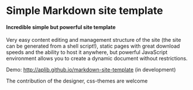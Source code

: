 # Simple Markdown site template
#### Incredible simple but powerful site template

Very easy content editing and management structure of the site (the site can be generated from a shell script!), static pages with great download speeds and the ability to host it anywhere, but powerful JavaScript environment allows you to create a dynamic document without restrictions.

Demo:
http://aplib.github.io/markdown-site-template
(in development)

The contribution of the designer, css-themes are welcome